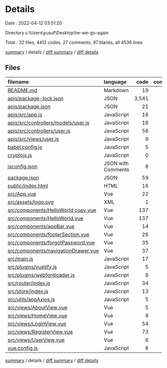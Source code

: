 # Details

Date : 2022-04-12 03:51:20

Directory c:\Users\yusuf\Desktop\he-we-go-again

Total : 32 files,  4412 codes, 27 comments, 97 blanks, all 4536 lines

[summary](results.md) / details / [diff summary](diff.md) / [diff details](diff-details.md)

## Files
| filename | language | code | comment | blank | total |
| :--- | :--- | ---: | ---: | ---: | ---: |
| [README.md](/README.md) | Markdown | 19 | 0 | 6 | 25 |
| [apis/package-lock.json](/apis/package-lock.json) | JSON | 3,541 | 0 | 1 | 3,542 |
| [apis/package.json](/apis/package.json) | JSON | 21 | 0 | 1 | 22 |
| [apis/src/app.js](/apis/src/app.js) | JavaScript | 16 | 0 | 4 | 20 |
| [apis/src/controllers/models/user.js](/apis/src/controllers/models/user.js) | JavaScript | 16 | 3 | 1 | 20 |
| [apis/src/controllers/user.js](/apis/src/controllers/user.js) | JavaScript | 56 | 0 | 6 | 62 |
| [apis/src/views/user.js](/apis/src/views/user.js) | JavaScript | 9 | 0 | 4 | 13 |
| [babel.config.js](/babel.config.js) | JavaScript | 5 | 0 | 1 | 6 |
| [cryptojs.js](/cryptojs.js) | JavaScript | 0 | 0 | 1 | 1 |
| [jsconfig.json](/jsconfig.json) | JSON with Comments | 8 | 12 | 0 | 20 |
| [package.json](/package.json) | JSON | 59 | 0 | 1 | 60 |
| [public/index.html](/public/index.html) | HTML | 16 | 1 | 1 | 18 |
| [src/App.vue](/src/App.vue) | Vue | 22 | 1 | 3 | 26 |
| [src/assets/logo.svg](/src/assets/logo.svg) | XML | 1 | 0 | 1 | 2 |
| [src/components/HelloWorld copy.vue](/src/components/HelloWorld%20copy.vue) | Vue | 137 | 0 | 13 | 150 |
| [src/components/HelloWorld.vue](/src/components/HelloWorld.vue) | Vue | 137 | 0 | 13 | 150 |
| [src/components/appBar.vue](/src/components/appBar.vue) | Vue | 14 | 0 | 2 | 16 |
| [src/components/footerSection.vue](/src/components/footerSection.vue) | Vue | 26 | 0 | 3 | 29 |
| [src/components/forgotPassword.vue](/src/components/forgotPassword.vue) | Vue | 35 | 0 | 3 | 38 |
| [src/components/navigationDrawer.vue](/src/components/navigationDrawer.vue) | Vue | 37 | 0 | 2 | 39 |
| [src/main.js](/src/main.js) | JavaScript | 17 | 0 | 4 | 21 |
| [src/plugins/vuetify.js](/src/plugins/vuetify.js) | JavaScript | 5 | 3 | 3 | 11 |
| [src/plugins/webfontloader.js](/src/plugins/webfontloader.js) | JavaScript | 8 | 5 | 3 | 16 |
| [src/router/index.js](/src/router/index.js) | JavaScript | 34 | 0 | 5 | 39 |
| [src/store/index.js](/src/store/index.js) | JavaScript | 13 | 0 | 2 | 15 |
| [src/utils/appAxios.js](/src/utils/appAxios.js) | JavaScript | 5 | 0 | 3 | 8 |
| [src/views/AboutView.vue](/src/views/AboutView.vue) | Vue | 5 | 0 | 1 | 6 |
| [src/views/HomeView.vue](/src/views/HomeView.vue) | Vue | 9 | 0 | 2 | 11 |
| [src/views/LoginView.vue](/src/views/LoginView.vue) | Vue | 54 | 0 | 1 | 55 |
| [src/views/RegisterView.vue](/src/views/RegisterView.vue) | Vue | 73 | 1 | 2 | 76 |
| [src/views/UserView.vue](/src/views/UserView.vue) | Vue | 6 | 0 | 2 | 8 |
| [vue.config.js](/vue.config.js) | JavaScript | 8 | 1 | 2 | 11 |

[summary](results.md) / details / [diff summary](diff.md) / [diff details](diff-details.md)